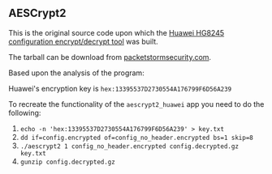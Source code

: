 ## AESCrypt2

This is the original source code upon which the [Huawei HG8245 configuration encrypt/decrypt tool][1] was built.

The tarball can be download from [packetstormsecurity.com][2].

Based upon the analysis of the program:
   
   Huawei's encryption key is `hex:13395537D2730554A176799F6D56A239`

To recreate the functionality of the `aescrypt2_huawei` app you need to do the following:

   1) `echo -n 'hex:13395537D2730554A176799F6D56A239' > key.txt`
   2) `dd if=config.encrypted of=config_no_header.encrypted bs=1 skip=8`
   3) `./aescrypt2 1 config_no_header.encrypted config.decrypted.gz key.txt`
   4) `gunzip config.decrypted.gz`

[1]: https://zedt.eu/tech/hardware/obtaining-administrator-access-huawei-hg8247h/
[2]: https://packetstormsecurity.com/files/35655/aescrypt2-1.0.tgz.html
